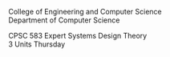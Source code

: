 College of Engineering and Computer Science<br/>
Department of Computer Science

CPSC 583 Expert Systems Design Theory<br/>
3 Units
Thursday
